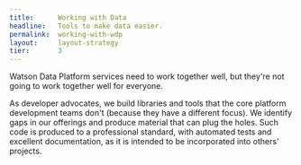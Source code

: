 ```yaml
---
title:      Working with Data
headline:   Tools to make data easier.
permalink:  working-with-wdp
layout:     layout-strategy
tier:       3
---
```


Watson Data Platform services need to work together well, but they're not going to work together well for everyone.

As developer advocates, we build libraries and tools that the core platform development teams don't (because they have a different focus). We identify gaps in our offerings and produce material that can plug the holes. Such code is produced to a professional standard, with automated tests and excellent documentation, as it is intended to be incorporated into others' projects.